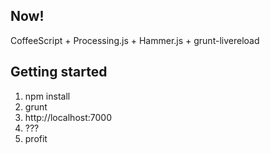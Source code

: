 Now!
----
CoffeeScript + Processing.js + Hammer.js + grunt-livereload

Getting started
---------------
1. npm install
2. grunt
3. http://localhost:7000
4. ???
5. profit
